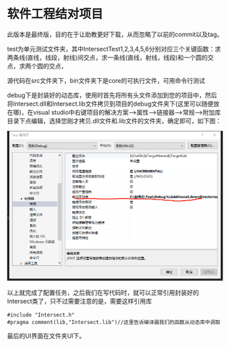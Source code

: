 # 软件工程结对项目

此版本是最终版，目的在于让助教更好下载，从而忽略了以前的commit以及tag。

test为单元测试文件夹，其中IntersectTest1,2,3,4,5,6分别对应三个关键函数：求两条线(直线，线段，射线)间交点，求一条线(直线，射线，线段)和一个圆的交点，求两个圆的交点，

源代码在src文件夹下，bin文件夹下是core的可执行文件，可用命令行测试

debug下是封装好的动态库，使用时首先将所有头文件添加到您的项目中，然后将Intersect.dll和Intersect.lib文件拷贝到项目的debug文件夹下(这里可以随便放在哪)，在visual studio中右键项目的解决方案-->属性-->链接器-->常规-->附加库目录下点编辑，选择您刚才拷贝.dll文件和.lib文件的文件夹，确定即可，如下图：

![](https://github.com/BoMingZhao/Intersect_software/blob/master/picture/%E9%85%8D%E7%BD%AE.png)

以上就完成了配置任务，之后我们在写代码时，就可以正常引用封装好的Intersect类了，只不过需要注意的是，需要这样引用库
```
#include "Intersect.h"
#pragma comment(lib,"Intersect.lib")//这里告诉编译器我们的函数从动态库中调取
```

最后的UI界面在文件夹UI下。